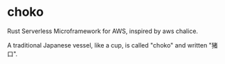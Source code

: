 # choko
Rust Serverless Microframework for AWS, inspired by aws chalice.

A traditional Japanese vessel, like a cup, is called "choko" and written "猪口".
